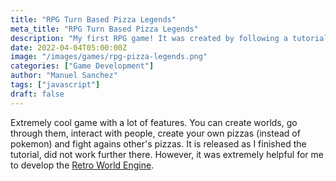 ```yaml
---
title: "RPG Turn Based Pizza Legends"
meta_title: "RPG Turn Based Pizza Legends"
description: "My first RPG game! It was created by following a tutorial from Drew Conley"
date: 2022-04-04T05:00:00Z
image: "/images/games/rpg-pizza-legends.png"
categories: ["Game Development"]
author: "Manuel Sanchez"
tags: ["javascript"]
draft: false
---
```


Extremely cool game with a lot of features. You can create worlds, go through them, interact with people, create your own pizzas (instead of pokemon) and fight agains other's pizzas. It is released as I finished the tutorial, did not work further there. However, it was extremely helpful for me to develop the <a href="/blog/retro-world-engine"> Retro World Engine</a>.
